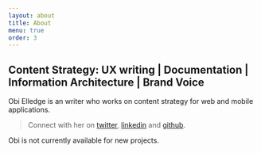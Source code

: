 ```yaml
---
layout: about
title: About
menu: true
order: 3
---
```



## Content Strategy: UX writing | Documentation | Information Architecture | Brand Voice
Obi Elledge is an writer who works on content strategy for web and mobile applications.

> Connect with her on [twitter](https://twitter.com/eightyjane/), [linkedin](https://www.linkedin.com/in/obi2020/) and [github](https://github.com/obi2020).

Obi is not currently available for new projects.
